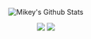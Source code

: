 
<p align="center"><img src="https://readme-typing-svg.herokuapp.com?font=IBM+Plex+Mono&color=%23C4B9F8&size=35&center=true&multiline=true&width=1000&height=150&lines=Hey+there🤞%2C+I+am+Mikey;Hacker+.+Developer+.+Learner" alt="Mikey's Github Stats" /></p>


<div align="center">
    <img src="https://github-readme-stats.vercel.app/api?username=synacktraa&count_private=true&show_icons=true&hide=issues&theme=rose_pine&cache_seconds=1800&border_radius=10"/>
    <img src="https://github-readme-stats.vercel.app/api/top-langs/?username=synacktraa&langs_count=8&cache_seconds=1800&border_radius=10&layout=compact&theme=rose_pine"/>
</div>
